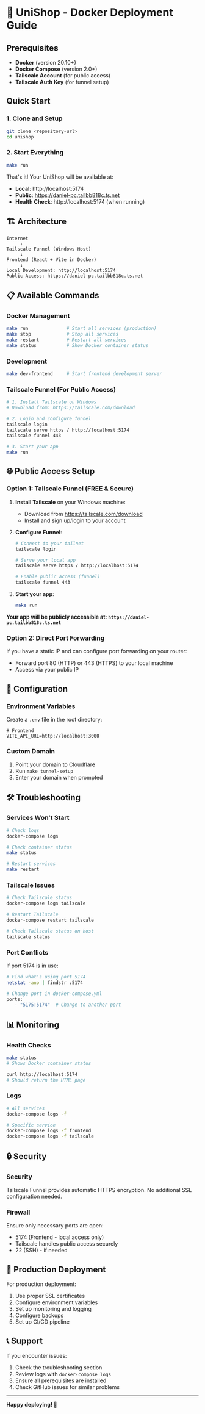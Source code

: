 # 🚀 UniShop - Docker Deployment Guide

## Prerequisites

- **Docker** (version 20.10+)
- **Docker Compose** (version 2.0+)
- **Tailscale Account** (for public access)
- **Tailscale Auth Key** (for funnel setup)

## Quick Start

### 1. Clone and Setup
```bash
git clone <repository-url>
cd unishop
```

### 2. Start Everything
```bash
make run
```

That's it! Your UniShop will be available at:
- **Local**: http://localhost:5174
- **Public**: https://daniel-pc.tailbb818c.ts.net
- **Health Check**: http://localhost:5174 (when running)

## 🏗️ Architecture

```
Internet
     ↓
Tailscale Funnel (Windows Host)
     ↓
Frontend (React + Vite in Docker)
     ↓
Local Development: http://localhost:5174
Public Access: https://daniel-pc.tailbb818c.ts.net
```

## 📋 Available Commands

### Docker Management
```bash
make run              # Start all services (production)
make stop             # Stop all services
make restart          # Restart all services
make status           # Show Docker container status
```

### Development
```bash
make dev-frontend     # Start frontend development server
```


### Tailscale Funnel (For Public Access)
```bash
# 1. Install Tailscale on Windows
# Download from: https://tailscale.com/download

# 2. Login and configure funnel
tailscale login
tailscale serve https / http://localhost:5174
tailscale funnel 443

# 3. Start your app
make run
```

## 🌐 Public Access Setup

### Option 1: Tailscale Funnel (FREE & Secure)
1. **Install Tailscale** on your Windows machine:
   - Download from https://tailscale.com/download
   - Install and sign up/login to your account

2. **Configure Funnel**:
   ```bash
   # Connect to your tailnet
   tailscale login

   # Serve your local app
   tailscale serve https / http://localhost:5174

   # Enable public access (funnel)
   tailscale funnel 443
   ```

3. **Start your app**:
   ```bash
   make run
   ```

**Your app will be publicly accessible at: `https://daniel-pc.tailbb818c.ts.net`**

### Option 2: Direct Port Forwarding
If you have a static IP and can configure port forwarding on your router:
- Forward port 80 (HTTP) or 443 (HTTPS) to your local machine
- Access via your public IP

## 🔧 Configuration

### Environment Variables
Create a `.env` file in the root directory:
```env
# Frontend
VITE_API_URL=http://localhost:3000
```

### Custom Domain
1. Point your domain to Cloudflare
2. Run `make tunnel-setup`
3. Enter your domain when prompted

## 🛠️ Troubleshooting

### Services Won't Start
```bash
# Check logs
docker-compose logs

# Check container status
make status

# Restart services
make restart
```

### Tailscale Issues
```bash
# Check Tailscale status
docker-compose logs tailscale

# Restart Tailscale
docker-compose restart tailscale

# Check Tailscale status on host
tailscale status
```

### Port Conflicts
If port 5174 is in use:
```bash
# Find what's using port 5174
netstat -ano | findstr :5174

# Change port in docker-compose.yml
ports:
   - "5175:5174"  # Change to another port
```

## 📊 Monitoring

### Health Checks
```bash
make status
# Shows Docker container status

curl http://localhost:5174
# Should return the HTML page
```

### Logs
```bash
# All services
docker-compose logs -f

# Specific service
docker-compose logs -f frontend
docker-compose logs -f tailscale
```

## 🔒 Security

### Security
Tailscale Funnel provides automatic HTTPS encryption. No additional SSL configuration needed.

### Firewall
Ensure only necessary ports are open:
- 5174 (Frontend - local access only)
- Tailscale handles public access securely
- 22 (SSH) - if needed

## 🚀 Production Deployment

For production deployment:
1. Use proper SSL certificates
2. Configure environment variables
3. Set up monitoring and logging
4. Configure backups
5. Set up CI/CD pipeline

## 📞 Support

If you encounter issues:
1. Check the troubleshooting section
2. Review logs with `docker-compose logs`
3. Ensure all prerequisites are installed
4. Check GitHub issues for similar problems

---

**Happy deploying! 🎉**